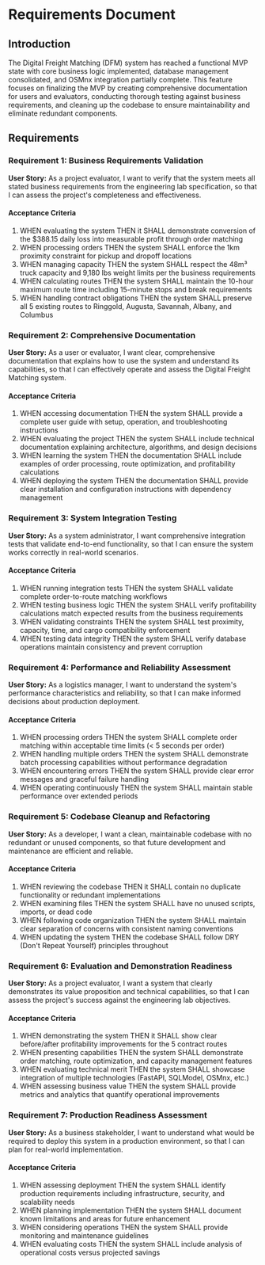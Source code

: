 # Requirements Document

## Introduction

The Digital Freight Matching (DFM) system has reached a functional MVP state with core business logic implemented, database management consolidated, and OSMnx integration partially complete. This feature focuses on finalizing the MVP by creating comprehensive documentation for users and evaluators, conducting thorough testing against business requirements, and cleaning up the codebase to ensure maintainability and eliminate redundant components.

## Requirements

### Requirement 1: Business Requirements Validation

**User Story:** As a project evaluator, I want to verify that the system meets all stated business requirements from the engineering lab specification, so that I can assess the project's completeness and effectiveness.

#### Acceptance Criteria

1. WHEN evaluating the system THEN it SHALL demonstrate conversion of the $388.15 daily loss into measurable profit through order matching
2. WHEN processing orders THEN the system SHALL enforce the 1km proximity constraint for pickup and dropoff locations
3. WHEN managing capacity THEN the system SHALL respect the 48m³ truck capacity and 9,180 lbs weight limits per the business requirements
4. WHEN calculating routes THEN the system SHALL maintain the 10-hour maximum route time including 15-minute stops and break requirements
5. WHEN handling contract obligations THEN the system SHALL preserve all 5 existing routes to Ringgold, Augusta, Savannah, Albany, and Columbus

### Requirement 2: Comprehensive Documentation

**User Story:** As a user or evaluator, I want clear, comprehensive documentation that explains how to use the system and understand its capabilities, so that I can effectively operate and assess the Digital Freight Matching system.

#### Acceptance Criteria

1. WHEN accessing documentation THEN the system SHALL provide a complete user guide with setup, operation, and troubleshooting instructions
2. WHEN evaluating the project THEN the system SHALL include technical documentation explaining architecture, algorithms, and design decisions
3. WHEN learning the system THEN the documentation SHALL include examples of order processing, route optimization, and profitability calculations
4. WHEN deploying the system THEN the documentation SHALL provide clear installation and configuration instructions with dependency management

### Requirement 3: System Integration Testing

**User Story:** As a system administrator, I want comprehensive integration tests that validate end-to-end functionality, so that I can ensure the system works correctly in real-world scenarios.

#### Acceptance Criteria

1. WHEN running integration tests THEN the system SHALL validate complete order-to-route matching workflows
2. WHEN testing business logic THEN the system SHALL verify profitability calculations match expected results from the business requirements
3. WHEN validating constraints THEN the system SHALL test proximity, capacity, time, and cargo compatibility enforcement
4. WHEN testing data integrity THEN the system SHALL verify database operations maintain consistency and prevent corruption

### Requirement 4: Performance and Reliability Assessment

**User Story:** As a logistics manager, I want to understand the system's performance characteristics and reliability, so that I can make informed decisions about production deployment.

#### Acceptance Criteria

1. WHEN processing orders THEN the system SHALL complete order matching within acceptable time limits (< 5 seconds per order)
2. WHEN handling multiple orders THEN the system SHALL demonstrate batch processing capabilities without performance degradation
3. WHEN encountering errors THEN the system SHALL provide clear error messages and graceful failure handling
4. WHEN operating continuously THEN the system SHALL maintain stable performance over extended periods

### Requirement 5: Codebase Cleanup and Refactoring

**User Story:** As a developer, I want a clean, maintainable codebase with no redundant or unused components, so that future development and maintenance are efficient and reliable.

#### Acceptance Criteria

1. WHEN reviewing the codebase THEN it SHALL contain no duplicate functionality or redundant implementations
2. WHEN examining files THEN the system SHALL have no unused scripts, imports, or dead code
3. WHEN following code organization THEN the system SHALL maintain clear separation of concerns with consistent naming conventions
4. WHEN updating the system THEN the codebase SHALL follow DRY (Don't Repeat Yourself) principles throughout

### Requirement 6: Evaluation and Demonstration Readiness

**User Story:** As a project evaluator, I want a system that clearly demonstrates its value proposition and technical capabilities, so that I can assess the project's success against the engineering lab objectives.

#### Acceptance Criteria

1. WHEN demonstrating the system THEN it SHALL show clear before/after profitability improvements for the 5 contract routes
2. WHEN presenting capabilities THEN the system SHALL demonstrate order matching, route optimization, and capacity management features
3. WHEN evaluating technical merit THEN the system SHALL showcase integration of multiple technologies (FastAPI, SQLModel, OSMnx, etc.)
4. WHEN assessing business value THEN the system SHALL provide metrics and analytics that quantify operational improvements

### Requirement 7: Production Readiness Assessment

**User Story:** As a business stakeholder, I want to understand what would be required to deploy this system in a production environment, so that I can plan for real-world implementation.

#### Acceptance Criteria

1. WHEN assessing deployment THEN the system SHALL identify production requirements including infrastructure, security, and scalability needs
2. WHEN planning implementation THEN the system SHALL document known limitations and areas for future enhancement
3. WHEN considering operations THEN the system SHALL provide monitoring and maintenance guidelines
4. WHEN evaluating costs THEN the system SHALL include analysis of operational costs versus projected savings
